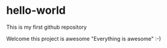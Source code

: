 hello-world
===========

This is my first github repository

Welcome this project is awesome "Everything is awesome" :-)
